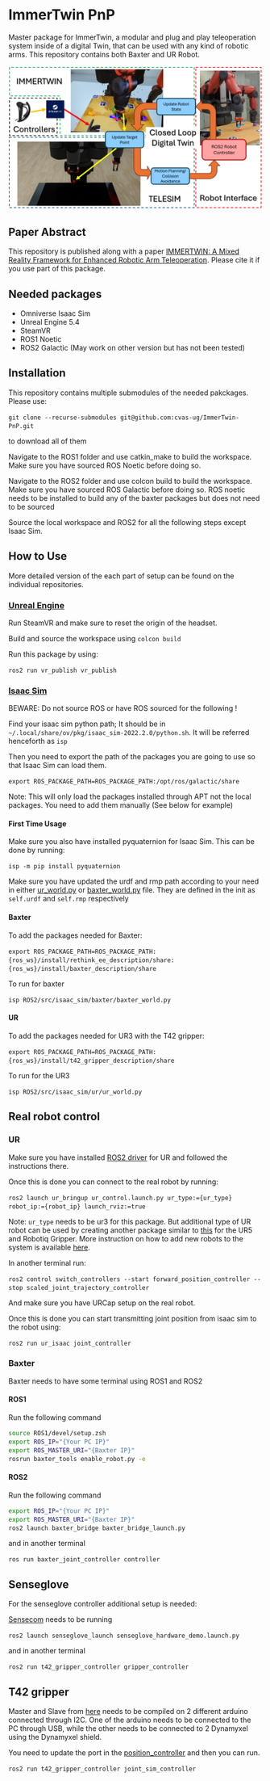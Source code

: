 # ImmerTwin PnP

Master package for ImmerTwin, a modular and plug and play teleoperation system inside of a digital Twin, that can be used with any kind of robotic arms. This repository contains both Baxter and UR Robot. 

![docs/images/ImmerTwin.png](docs/images/ImmerTwin.png)

## Paper Abstract

This repository is published along with a paper [IMMERTWIN: A Mixed Reality Framework for Enhanced Robotic Arm Teleoperation](https://arxiv.org/abs/2409.08964). Please cite it if you use part of this package.

## Needed packages

- Omniverse Isaac Sim
- Unreal Engine 5.4
- SteamVR
- ROS1 Noetic
- ROS2 Galactic (May work on other version but has not been tested)

## Installation

This repository contains multiple submodules of the needed pakckages. Please use:

`git clone --recurse-submodules git@github.com:cvas-ug/ImmerTwin-PnP.git`

to download all of them

Navigate to the ROS1 folder and use catkin_make to build the workspace. Make sure you have sourced ROS Noetic before doing so.

Navigate to the ROS2 folder and use colcon build to build the workspace. Make sure you have sourced ROS Galactic before doing so. ROS noetic needs to be installed to build any of the baxter packages but does not need to be sourced

Source the local workspace and ROS2 for all the following steps except Isaac Sim.

## How to Use

More detailed version of the each part of setup can be found on the individual repositories.

### [Unreal Engine](https://github.com/09ubberboy90/vr_publisher)

Run SteamVR and make sure to reset the origin of the headset.

Build and source the workspace using `colcon build`

Run this package by using:

`ros2 run vr_publish vr_publish`

### [Isaac Sim](https://github.com/09ubberboy90/telesim_isaac)

BEWARE: Do not source ROS or have ROS sourced for the following !

Find your isaac sim python path; It should be in `~/.local/share/ov/pkg/isaac_sim-2022.2.0/python.sh`. It will be referred henceforth as `isp`

Then you need to export the path of the packages you are going to use so that Isaac Sim can load them.

`export ROS_PACKAGE_PATH=ROS_PACKAGE_PATH:/opt/ros/galactic/share`

Note: This will only load the packages installed through APT not the local packages. You need to add them manually (See below for example)

#### First Time Usage

Make sure you also have installed pyquaternion for Isaac Sim. This can be done by running:

`isp -m pip install pyquaternion`

Make sure you have updated the urdf and rmp path according to your need in either [ur_world.py](ur3/ur_world.py) or [baxter_world.py](baxter/baxter_world.py) file. They are defined in the init as `self.urdf` and `self.rmp` respectively

#### Baxter

To add the packages needed for Baxter:

`export ROS_PACKAGE_PATH=ROS_PACKAGE_PATH:{ros_ws}/install/rethink_ee_description/share:{ros_ws}/install/baxter_description/share`

To run for baxter

`isp ROS2/src/isaac_sim/baxter/baxter_world.py`

#### UR

To add the packages needed for UR3 with the T42 gripper:

`export ROS_PACKAGE_PATH=ROS_PACKAGE_PATH:{ros_ws}/install/t42_gripper_description/share`

To run for the UR3

`isp ROS2/src/isaac_sim/ur/ur_world.py`

## Real robot control

### UR

Make sure you have installed [ROS2 driver](https://github.com/UniversalRobots/Universal_Robots_ROS2_Driver) for UR and followed the instructions there.

Once this is done you can connect to the real robot by running:

`ros2 launch ur_bringup ur_control.launch.py ur_type:={ur_type} robot_ip:={robot_ip} launch_rviz:=true`

Note: `ur_type` needs to be ur3 for this package. But additional type of UR robot can be used by creating another package similar to [this](https://github.com/09ubberboy90/ur_robotiq) for the UR5 and Robotiq Gripper. More instruction on how to add new robots to the system is available [here](https://github.com/09ubberboy90/telesim_isaac/blob/master/README.md#adding-new-robots).

In another terminal run:

`ros2 control switch_controllers --start forward_position_controller --stop scaled_joint_trajectory_controller`

And make sure you have URCap setup on the real robot.

Once this is done you can start transmitting joint position from isaac sim to the robot using:

`ros2 run ur_isaac joint_controller`

### Baxter

Baxter needs to have some terminal using ROS1 and ROS2

#### ROS1

Run the following command

``` sh
source ROS1/devel/setup.zsh
export ROS_IP="{Your PC IP}"
export ROS_MASTER_URI="{Baxter IP}"
rosrun baxter_tools enable_robot.py -e
```

#### ROS2

Run the following command

```sh
export ROS_IP="{Your PC IP}"
export ROS_MASTER_URI="{Baxter IP}"
ros2 launch baxter_bridge baxter_bridge_launch.py
```

and in another terminal

`ros run baxter_joint_controller controller`

## Senseglove

For the senseglove controller additional setup is needed:

[Sensecom](ROS2/src/senseglove_ros2_ws/SenseCom/Linux/SenseCom.x86_64) needs to be running

`ros2 launch senseglove_launch senseglove_hardware_demo.launch.py`

and in another terminal

`ros2 run t42_gripper_controller gripper_controller`

## T42 gripper

Master and Slave from [here](ROS2/src/t42_gripper/t42_gripper_controller/arduino) needs to be compiled on 2 different arduino connected through I2C. One of the arduino needs to be connected to the PC through USB, while the other needs to be connected to 2 Dynamyxel using the Dynamyxel shield.

You need to update the port in the [position_controller](ROS2/src/t42_gripper/t42_gripper_controller/t42_gripper_controller/position_controller.py) and then you can run.

`ros2 run t42_gripper_controller joint_sim_controller`
